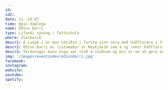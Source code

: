 ```yaml
---
id: 
id2: 
date: 11.–16.07
time: Opin daglega
name: Óðinn Darri
type: Lifandi sýning / Tattústofa
where: Glerboxið
descr1: Á LungA í ár mun hátíðin í fyrsta sinn vera með húðflúrara í formlegri dagskrá hátíðarinnar. Lifandi sýning sem að mun eiga sér stað í glerboxi á áberandi stað á Seyðisfirði. Það er enginn annar en Óðin Darri sem hefur í gegnum árin flúrað fjölda manns um landið allt, og meirihluta þeirra sem tilheyra grasrótar senu Reykjavíkur. Þannig hefur hann unnið sér inn orðstír sem einn helsti húðflúrari Íslands.
descr2: Óðinn Darri er listamaður úr Reykjavík sem á og rekur húðflúrstofuna Street Rats Tattoo síðan opnun 2020. Hann hóf feril sinn sem húðflúrari árið 2014, og komst í sviðsljósið við opnun stofunnar Mall Rats Tattoo árið 2017. Húðflúrin hans eru svört, afgerandi og standa tímans tönn.
descr3: Skráningar munu eiga sér stað á staðnum og því er um að gera að skrá sig fyrr heldur en síðar þar sem að Óðinn mun án efa eiga í óðum önnum við að mæta eftirspurn gesta hátíðarinnar. Hluti af þeim ágóða sem að Óðinn mun þéna mun fara til góðgerðasamtaka að vali þess sem að er húðflúraður.
img: '/images/eventindex/odinndarri.jpg'
facebook: 
instagram: 
website:
youtube: 
spotify: 
---
```

